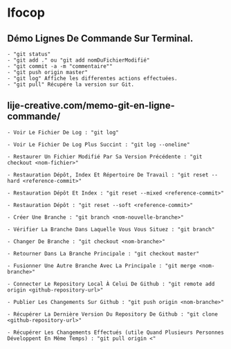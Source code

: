 # Ifocop

## Démo Lignes De Commande Sur Terminal.
	- "git status"
	- "git add ." ou "git add nomDuFichierModifié"
	- "git commit -a -m "commentaire""
	- "git push origin master"
	- "git log" Affiche les differentes actions effectuées.
	- "git pull" Récupére la version sur Git.


## lije-creative.com/memo-git-en-ligne-commande/
	- Voir Le Fichier De Log : "git log"
 
	- Voir Le Fichier De Log Plus Succint : "git log --oneline"
	 
	- Restaurer Un Fichier Modifié Par Sa Version Précédente : "git checkout <nom-fichier>"
	 
	- Restauration Dépôt, Index Et Répertoire De Travail : "git reset --hard <reference-commit>"
	 
	- Restauration Dépôt Et Index : "git reset --mixed <reference-commit>"
	 
	- Restauration Dépôt : "git reset --soft <reference-commit>"
	 
	- Créer Une Branche : "git branch <nom-nouvelle-branche>"
	 
	- Vérifier La Branche Dans Laquelle Vous Vous Situez : "git branch"
	 
	- Changer De Branche : "git checkout <nom-branche>"
	 
	- Retourner Dans La Branche Principale : "git checkout master"
	 
	- Fusionner Une Autre Branche Avec La Principale : "git merge <nom-branche>"
	 
	- Connecter Le Repository Local À Celui De Github : "git remote add origin <github-repository-url>"
	 
	- Publier Les Changements Sur Github : "git push origin <nom-branche>"
	 
	- Récupérer La Dernière Version Du Repository De Github : "git clone <github-repository-url>"
	 
	- Récupérer Les Changements Effectués (utile Quand Plusieurs Personnes Développent En Même Temps) : "git pull origin <"
